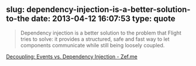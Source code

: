slug: dependency-injection-is-a-better-solution-to-the
date: 2013-04-12 16:07:53
type: quote
---

> Dependency injection is a better solution to the problem that Flight tries to solve: it provides a structured, safe and fast way to let components communicate while still being loosely coupled.

[Decoupling: Events vs. Dependency Injection - Zef.me](http://zef.me/5390/decoupling-events-vs-dependency-injection)
